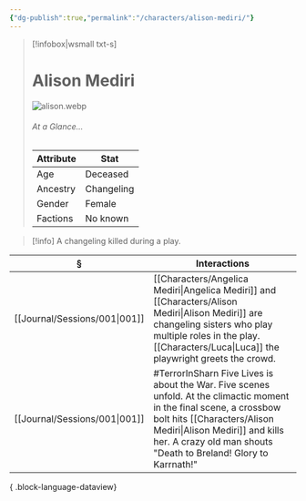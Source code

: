 ```yaml
---
{"dg-publish":true,"permalink":"/characters/alison-mediri/"}
---
```


> [!infobox|wsmall txt-s]
> # Alison Mediri
> ![alison.webp](/img/user/z_attachments/alison.webp) 
> ###### At a Glance...
> | Attribute | Stat |
> | ---- | ---- |
> | Age | Deceased |
> | Ancestry | Changeling |
> | Gender | Female |
> | Factions | No known |

>[!info] A changeling killed during a play.

| §                                | Interactions                                                                                                                                                                                                                    |
| -------------------------------- | ------------------------------------------------------------------------------------------------------------------------------------------------------------------------------------------------------------------------------- |
| [[Journal/Sessions/001\|001]] | [[Characters/Angelica Mediri\|Angelica Mediri]] and [[Characters/Alison Mediri\|Alison Mediri]] are changeling sisters who play multiple roles in the play. [[Characters/Luca\|Luca]] the playwright greets the crowd.                                                                                 |
| [[Journal/Sessions/001\|001]] | #TerrorInSharn Five Lives is about the War. Five scenes unfold. At the climactic moment in the final scene, a crossbow bolt hits [[Characters/Alison Mediri\|Alison Mediri]] and kills her. A crazy old man shouts "Death to Breland! Glory to Karrnath!" |

{ .block-language-dataview}
